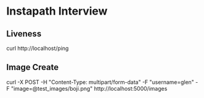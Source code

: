 # Instapath Interview

## Liveness

curl http://localhost/ping

## Image Create

curl -X POST -H "Content-Type: multipart/form-data" -F "username=glen" -F "image=@test_images/boji.png" http://localhost:5000/images
